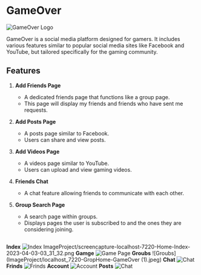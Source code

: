 # GameOver
![GameOver Logo](GameOver~V2/wwwroot/Img/logo-re1.png)

GameOver is a social media platform designed for gamers. It includes various features similar to popular social media sites like Facebook and YouTube, but tailored specifically for the gaming community.

## Features

1. **Add Friends Page**
   - A dedicated friends page that functions like a group page.
   - This page will display my friends and friends who have sent me requests.

2. **Add Posts Page**
   - A posts page similar to Facebook.
   - Users can share and view posts.

3. **Add Videos Page**
   - A videos page similar to YouTube.
   - Users can upload and view gaming videos.

4. **Friends Chat**
   - A chat feature allowing friends to communicate with each other.

5. **Group Search Page**
   - A search page within groups.
   - Displays pages the user is subscribed to and the ones they are considering joining.
##
**Index**
![Index](ImageProject/screencapture-localhost-7220-Home-Index-2023-04-03-03_31_32.png)
ImageProject/screencapture-localhost-7220-Home-Index-2023-04-03-03_31_32.png
**Gamge**
![Game Page](ImageProject/localhost_7220-Game-GameOver.jpeg)
**Groubs**
![Groubs](ImageProject/localhost_7220-GropHome-GameOver (1).jpeg)
**Chat**
![Chat](ImageProject/screencapture-localhost-7220-UserFunction-Chat-39188ad9-e2c8-4c4c-ab3b-2aced2685906-2023-04-03-03_42_14.png)
**Frinds**
![Frinds](ImageProject/screencapture-localhost-7220-UserFunction-FrindsPage-2023-04-03-03_37_17.png)
**Account**
![Account](ImageProject/screencapture-localhost-7220-UserFunction-PageUser-Mohamed2-Gmail-com-2023-04-03-03_38_39.png)
**Posts**
![Chat](ImageProject/screencapture-localhost-7220-UserFunction-PagesPosts-2023-04-03-03_41_42.png)
